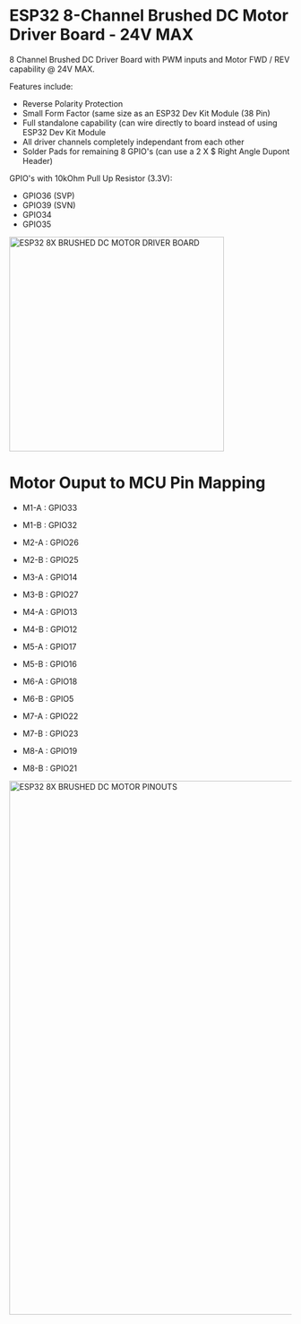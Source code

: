 # ESP32 8-Channel Brushed DC Motor Driver Board - 24V MAX

8 Channel Brushed DC Driver Board with PWM inputs and Motor FWD / REV capability @ 24V MAX.

Features include:

* Reverse Polarity Protection
* Small Form Factor (same size as an ESP32 Dev Kit Module (38 Pin)
* Full standalone capability (can wire directly to board instead of using ESP32 Dev Kit Module
* All driver channels completely independant from each other
* Solder Pads for remaining 8 GPIO's (can use a 2 X $ Right Angle Dupont Header)

GPIO's with 10kOhm Pull Up Resistor (3.3V):

* GPIO36 (SVP)
* GPIO39 (SVN)
* GPIO34
* GPIO35

<img width="383" alt="ESP32 8X BRUSHED DC MOTOR DRIVER BOARD" src="https://github.com/gxdeange/ESP32-8-Channel-Brushed-DC-Motor-Driver-Board---24V-MAX/assets/57690555/aae5794a-e381-422a-9108-05dfc6f9e639">



# Motor Ouput to MCU Pin Mapping

* M1-A : GPIO33
* M1-B : GPIO32

* M2-A : GPIO26
* M2-B : GPIO25

* M3-A : GPIO14
* M3-B : GPIO27

* M4-A : GPIO13
* M4-B : GPIO12

* M5-A : GPIO17
* M5-B : GPIO16

* M6-A : GPIO18
* M6-B : GPIO5

* M7-A : GPIO22
* M7-B : GPIO23

* M8-A : GPIO19
* M8-B : GPIO21

<img width="953" alt="ESP32 8X BRUSHED DC MOTOR PINOUTS" src="https://github.com/gxdeange/ESP32-8-Channel-Brushed-DC-Motor-Driver-Board---24V-MAX/assets/57690555/25947cdc-494d-440c-8e05-819168d0fe7e">
